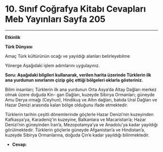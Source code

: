 # 10. Sınıf Coğrafya Kitabı Cevapları Meb Yayınları Sayfa 205

---

**Etkinlik**

**Türk Dünyası**

Amaç Türk kültürünün ocağı ve yayıldığı alanları belirleyebilme

 Yönerge Aşağıdaki işlem adımlarını uygulayınız.

**Soru: Aşağıdaki bilgileri kullanarak, verilen harita üzerinde Türklerin ilk ana yurdunun sınırlarım çizip göç ettiği bölgeleri oklarla gösteriniz.**

Bilim insanları; Türklerin ilk ana yurdunun Orta Asya’da Altay Dağları merkez olmak üzere doğuda Kin- gan Dağları, kuzeyde Sibirya Ormanları; güneyde Amu Derya ırmağı (Ceyhun), Hindikuş ve Altın dağları, batıda Ural Dağları ve Hazar Denizi arasında kalan bölge olduğunu ifade etmektedir.

 Türklerin tarihin çeşitli dönemlerinde göçlerle Hazar Denizi’nin kuzeyinden Kafkasya’ya, Karadeniz’in kuzeyine, Balkanlara ve Macaristan’a; Hazar Denizi’nin güneyinden İran’a, Mezopotamya’ya ve Anadolu’ya kadar yayıldığı görülmektedir. Türklerin göçlerle güneyde Afganistan’a ve Hindistan’a, kuzeyde Sibirya Ormanlarına, doğuda Çin’e kadar yayıldığı bilinmektedir.

-   **Cevap**: